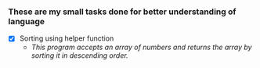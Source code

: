 ### These are my small tasks done for better understanding of language

- [x]  Sorting  using helper function
     * *This program accepts an array of numbers and returns the array by sorting it in descending order.*
    

